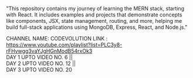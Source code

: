 "This repository contains my journey of learning the MERN stack, starting with React. It includes examples and projects that demonstrate concepts like components, JSX, state management, routing, and more, helping me build full-stack applications using MongoDB, Express, React, and Node.js."

CHANNEL NAME: CODEVOLUTION 
LINK : https://www.youtube.com/playlist?list=PLC3y8-rFHvwgg3vaYJgHGnModB54rxOk3                                                     
DAY 1 UPTO VIDEO NO. 6 ||    
DAY 2 UPTO VIDEO NO. 12 ||    
DAY 3 UPTO VIDEO NO. 20
